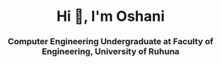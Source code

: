 <h1 align="center">Hi 👋, I'm Oshani</h1>
<h3 align="center">Computer Engineering Undergraduate at Faculty of Engineering, University of Ruhuna</h3>


